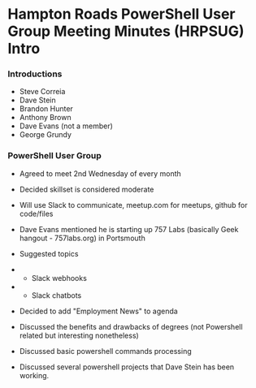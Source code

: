 Hampton Roads PowerShell User Group Meeting Minutes (HRPSUG) Intro
========================

### Introductions
  * Steve Correia
  * Dave Stein
  * Brandon Hunter
  * Anthony Brown
  * Dave Evans (not a member)
  * George Grundy

### PowerShell User Group
- Agreed to meet 2nd Wednesday of every month 
- Decided skillset is considered moderate
- Will use Slack to communicate, meetup.com for meetups, github for code/files
- Dave Evans mentioned he is starting up 757 Labs (basically Geek hangout - 757labs.org) in Portsmouth
- Suggested topics
  
- - Slack webhooks
- - Slack chatbots

- Decided to add "Employment News" to agenda  
- Discussed the benefits and drawbacks of degrees (not Powershell related but interesting nonetheless)
- Discussed basic powershell commands processing
- Discussed several powershell projects that Dave Stein has been working.

  
